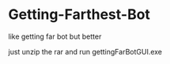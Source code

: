 # Getting-Farthest-Bot
like getting far bot but better

just unzip the rar and run gettingFarBotGUI.exe

